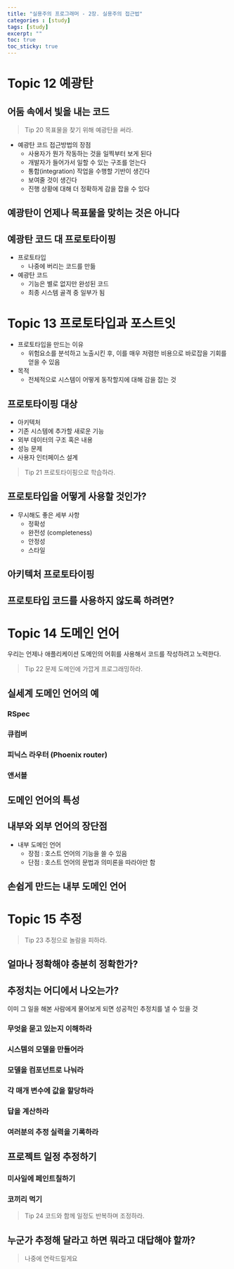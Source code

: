 ```yaml
---
title: "실용주의 프로그래머 - 2장. 실용주의 접근법"
categories : [study]
tags: [study]
excerpt: ""
toc: true
toc_sticky: true
---
```


# Topic 12 예광탄

## 어둠 속에서 빛을 내는 코드

> Tip 20 목표물을 찾기 위해 예광탄을 써라.

- 예광탄 코드 접근방법의 장점
  - 사용자가 뭔가 작동하는 것을 일찍부터 보게 된다
  - 개발자가 들어가서 일할 수 있는 구조를 얻는다
  - 통합(integration) 작업을 수행할 기반이 생긴다
  - 보여줄 것이 생긴다
  - 진행 상황에 대해 더 정확하게 감을 잡을 수 있다

## 예광탄이 언제나 목표물을 맞히는 것은 아니다

## 예광탄 코드 대 프로토타이핑

- 프로토타입
  - 나중에 버리는 코드를 만듦
- 예광탄 코드
  - 기능은 별로 없지만 완성된 코드
  - 최종 시스템 골격 중 일부가 됨


# Topic 13 프로토타입과 포스트잇

- 프로토타입을 만드는 이유
  - 위험요소를 분석하고 노출시킨 후, 이를 매우 저렴한 비용으로 바로잡을 기회를 얻을 수 있음
- 목적
  - 전체적으로 시스템이 어떻게 동작할지에 대해 감을 잡는 것

## 프로토타이핑 대상

- 아키텍처
- 기존 시스템에 추가할 새로운 기능
- 외부 데이터의 구조 혹은 내용
- 성능 문제
- 사용자 인터페이스 설계

> Tip 21 프로토타이핑으로 학습하라.

## 프로토타입을 어떻게 사용할 것인가?

- 무시해도 좋은 세부 사항
  - 정확성
  - 완전성 (completeness)
  - 안정성
  - 스타일

## 아키텍처 프로토타이핑

## 프로토타입 코드를 사용하지 않도록 하려면?


# Topic 14 도메인 언어

우리는 언제나 애플리케이션 도메인의 어휘를 사용해서 코드를 작성하려고 노력한다.

> Tip 22 문제 도메인에 가깝게 프로그래밍하라.

## 실세계 도메인 언어의 예

### RSpec
### 큐컴버
### 피닉스 라우터 (Phoenix router)
### 앤서블

## 도메인 언어의 특성

## 내부와 외부 언어의 장단점

- 내부 도메인 언어
  - 장점 : 호스트 언어의 기능을 쓸 수 있음
  - 단점 : 호스트 언어의 문법과 의미론을 따라야만 함

## 손쉽게 만드는 내부 도메인 언어


# Topic 15 추정

> Tip 23 추정으로 놀람을 피하라.

## 얼마나 정확해야 충분히 정확한가?

## 추정치는 어디에서 나오는가?

이미 그 일을 해본 사람에게 물어보게 되면 성공적인 추정치를 낼 수 있을 것

### 무엇을 묻고 있는지 이해하라
### 시스템의 모델을 만들어라
### 모델을 컴포넌트로 나눠라
### 각 매개 변수에 값을 할당하라
### 답을 계산하라
### 여러분의 추정 실력을 기록하라

## 프로젝트 일정 추정하기

### 미사일에 페인트칠하기
### 코끼리 먹기

> Tip 24 코드와 함께 일정도 반복하며 조정하라.

## 누군가 추정해 달라고 하면 뭐라고 대답해야 할까?

> 나중에 연락드릴게요
